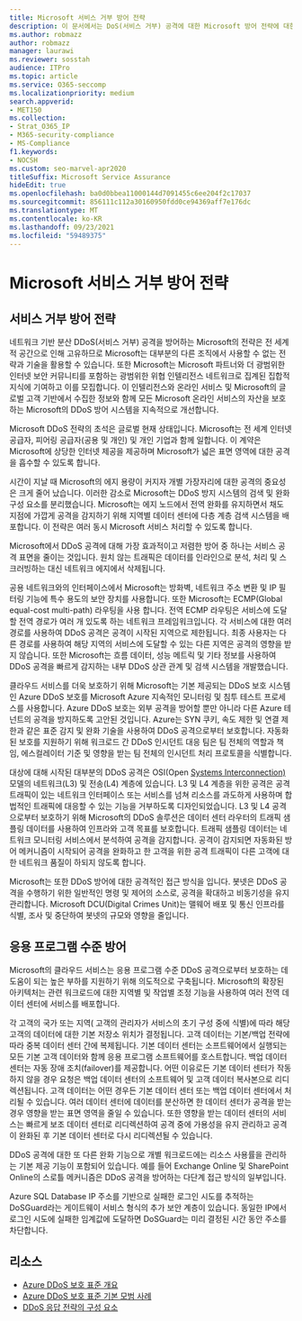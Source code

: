 ```yaml
---
title: Microsoft 서비스 거부 방어 전략
description: 이 문서에서는 DoS(서비스 거부) 공격에 대한 Microsoft 방어 전략에 대한 개요를 확인할 수 있습니다.
ms.author: robmazz
author: robmazz
manager: laurawi
ms.reviewer: sosstah
audience: ITPro
ms.topic: article
ms.service: O365-seccomp
ms.localizationpriority: medium
search.appverid:
- MET150
ms.collection:
- Strat_O365_IP
- M365-security-compliance
- MS-Compliance
f1.keywords:
- NOCSH
ms.custom: seo-marvel-apr2020
titleSuffix: Microsoft Service Assurance
hideEdit: true
ms.openlocfilehash: ba0d0bbea11000144d7091455c6ee204f2c17037
ms.sourcegitcommit: 856111c112a30160950fdd0ce94369aff7e176dc
ms.translationtype: MT
ms.contentlocale: ko-KR
ms.lasthandoff: 09/23/2021
ms.locfileid: "59489375"
---
```

# <a name="microsoft-denial-of-service-defense-strategy"></a>Microsoft 서비스 거부 방어 전략

## <a name="denial-of-service-defense-strategy"></a>서비스 거부 방어 전략

네트워크 기반 분산 DDoS(서비스 거부) 공격을 방어하는 Microsoft의 전략은 전 세계적 공간으로 인해 고유하므로 Microsoft는 대부분의 다른 조직에서 사용할 수 없는 전략과 기술을 활용할 수 있습니다. 또한 Microsoft는 Microsoft 파트너와 더 광범위한 인터넷 보안 커뮤니티를 포함하는 광범위한 위협 인텔리전스 네트워크로 집계된 집합적 지식에 기여하고 이를 모집합니다. 이 인텔리전스와 온라인 서비스 및 Microsoft의 글로벌 고객 기반에서 수집한 정보와 함께 모든 Microsoft 온라인 서비스의 자산을 보호하는 Microsoft의 DDoS 방어 시스템을 지속적으로 개선합니다.

Microsoft DDoS 전략의 초석은 글로벌 현재 상태입니다. Microsoft는 전 세계 인터넷 공급자, 피어링 공급자(공용 및 개인) 및 개인 기업과 함께 일합니다. 이 계약은 Microsoft에 상당한 인터넷 제공을 제공하며 Microsoft가 넓은 표면 영역에 대한 공격을 흡수할 수 있도록 합니다.

시간이 지날 때 Microsoft의 에지 용량이 커지자 개별 가장자리에 대한 공격의 중요성은 크게 줄어 났습니다. 이러한 감소로 Microsoft는 DDoS 방지 시스템의 검색 및 완화 구성 요소를 분리했습니다. Microsoft는 에지 노드에서 전역 완화를 유지하면서 채도 지점에 가깝게 공격을 감지하기 위해 지역별 데이터 센터에 다층 계층 검색 시스템을 배포합니다. 이 전략은 여러 동시 Microsoft 서비스 처리할 수 있도록 합니다.

Microsoft에서 DDoS 공격에 대해 가장 효과적이고 저렴한 방어 중 하나는 서비스 공격 표면을 줄이는 것입니다. 원치 않는 트래픽은 데이터를 인라인으로 분석, 처리 및 스크러빙하는 대신 네트워크 에지에서 삭제됩니다.

공용 네트워크와의 인터페이스에서 Microsoft는 방화벽, 네트워크 주소 변환 및 IP 필터링 기능에 특수 용도의 보안 장치를 사용합니다. 또한 Microsoft는 ECMP(Global equal-cost multi-path) 라우팅을 사용 합니다. 전역 ECMP 라우팅은 서비스에 도달할 전역 경로가 여러 개 있도록 하는 네트워크 프레임워크입니다. 각 서비스에 대한 여러 경로를 사용하여 DDoS 공격은 공격이 시작된 지역으로 제한됩니다. 최종 사용자는 다른 경로를 사용하여 해당 지역의 서비스에 도달할 수 있는 다른 지역은 공격의 영향을 받지 않습니다. 또한 Microsoft는 흐름 데이터, 성능 메트릭 및 기타 정보를 사용하여 DDoS 공격을 빠르게 감지하는 내부 DDoS 상관 관계 및 검색 시스템을 개발했습니다.

클라우드 서비스를 더욱 보호하기 위해 Microsoft는 기본 제공되는 DDoS 보호 시스템인 Azure DDoS 보호를 Microsoft Azure 지속적인 모니터링 및 침투 테스트 프로세스를 사용합니다. Azure DDoS 보호는 외부 공격을 방어할 뿐만 아니라 다른 Azure 테넌트의 공격을 방지하도록 고안된 것입니다. Azure는 SYN 쿠키, 속도 제한 및 연결 제한과 같은 표준 감지 및 완화 기술을 사용하여 DDoS 공격으로부터 보호합니다. 자동화된 보호를 지원하기 위해 워크로드 간 DDoS 인시던트 대응 팀은 팀 전체의 역할과 책임, 에스컬레이터 기준 및 영향을 받는 팀 전체의 인시던트 처리 프로토콜을 식별합니다.

대상에 대해 시작된 대부분의 DDoS 공격은 OSI(Open [Systems Interconnection)](/windows-hardware/drivers/network/windows-network-architecture-and-the-osi-model) 모델의 네트워크(L3) 및 전송(L4) 계층에 있습니다. L3 및 L4 계층을 위한 공격은 공격 트래픽이 있는 네트워크 인터페이스 또는 서비스를 넘쳐 리소스를 과도하게 사용하며 합법적인 트래픽에 대응할 수 있는 기능을 거부하도록 디자인되었습니다. L3 및 L4 공격으로부터 보호하기 위해 Microsoft의 DDoS 솔루션은 데이터 센터 라우터의 트래픽 샘플링 데이터를 사용하여 인프라와 고객 목표를 보호합니다. 트래픽 샘플링 데이터는 네트워크 모니터링 서비스에서 분석하여 공격을 감지합니다. 공격이 감지되면 자동화된 방어 메커니즘이 시작되어 공격을 완화하고 한 고객을 위한 공격 트래픽이 다른 고객에 대한 네트워크 품질이 하되지 않도록 합니다.

Microsoft는 또한 DDoS 방어에 대한 공격적인 접근 방식을 입니다. 봇넷은 DDoS 공격을 수행하기 위한 일반적인 명령 및 제어의 소스로, 공격을 확대하고 비동기성을 유지 관리합니다. Microsoft DCU(Digital Crimes Unit)는 맬웨어 배포 및 통신 인프라를 식별, 조사 및 중단하여 봇넷의 규모와 영향을 줄입니다.

## <a name="application-level-defenses"></a>응용 프로그램 수준 방어

Microsoft의 클라우드 서비스는 응용 프로그램 수준 DDoS 공격으로부터 보호하는 데 도움이 되는 높은 부하를 지원하기 위해 의도적으로 구축됩니다. Microsoft의 확장된 아키텍처는 관련 워크로드에 대한 지역별 및 작업별 조정 기능을 사용하여 여러 전역 데이터 센터에 서비스를 배포합니다.

각 고객의 국가 또는 지역( 고객의 관리자가 서비스의 초기 구성 중에 식별)에 따라 해당 고객의 데이터에 대한 기본 저장소 위치가 결정됩니다. 고객 데이터는 기본/백업 전략에 따라 중복 데이터 센터 간에 복제됩니다. 기본 데이터 센터는 소프트웨어에서 실행되는 모든 기본 고객 데이터와 함께 응용 프로그램 소프트웨어를 호스트합니다. 백업 데이터 센터는 자동 장애 조치(failover)를 제공합니다. 어떤 이유로든 기본 데이터 센터가 작동하지 않을 경우 요청은 백업 데이터 센터의 소프트웨어 및 고객 데이터 복사본으로 리디렉션됩니다. 고객 데이터는 어떤 경우든 기본 데이터 센터 또는 백업 데이터 센터에서 처리될 수 있습니다. 여러 데이터 센터에 데이터를 분산하면 한 데이터 센터가 공격을 받는 경우 영향을 받는 표면 영역을 줄일 수 있습니다. 또한 영향을 받는 데이터 센터의 서비스는 빠르게 보조 데이터 센터로 리디렉션하여 공격 중에 가용성을 유지 관리하고 공격이 완화된 후 기본 데이터 센터로 다시 리디렉션될 수 있습니다.

DDoS 공격에 대한 또 다른 완화 기능으로 개별 워크로드에는 리소스 사용률을 관리하는 기본 제공 기능이 포함되어 있습니다. 예를 들어 Exchange Online 및 SharePoint Online의 스로틀 메커니즘은 DDoS 공격을 방어하는 다단계 접근 방식의 일부입니다.

Azure SQL Database IP 주소를 기반으로 실패한 로그인 시도를 추적하는 DoSGuard라는 게이트웨이 서비스 형식의 추가 보안 계층이 있습니다. 동일한 IP에서 로그인 시도에 실패한 임계값에 도달하면 DoSGuard는 미리 결정된 시간 동안 주소를 차단합니다.

## <a name="resources"></a>리소스

- [Azure DDoS 보호 표준 개요](/azure/ddos-protection/ddos-protection-overview)
- [Azure DDoS 보호 표준 기본 모범 사례](/azure/ddos-protection/fundamental-best-practices)
- [DDoS 응답 전략의 구성 요소](/azure/ddos-protection/ddos-response-strategy)
